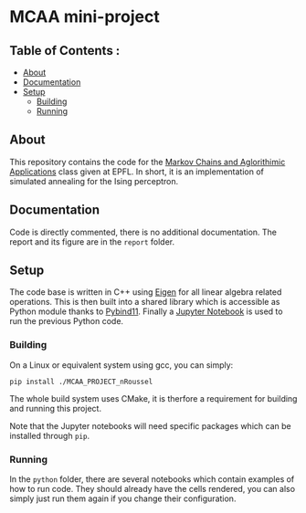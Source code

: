 # MCAA mini-project 

## Table of Contents :
  * [About](#about)
  * [Documentation](#documentation)
  * [Setup](#setup)
    * [Building](#building)
    * [Running](#running)

## About ##

This repository contains the code for the [Markov Chains and Aglorithimic Applications](http://ipgold.epfl.ch/~leveque/Markov_Chains/) class given at EPFL.
In short, it is an implementation of simulated annealing for the Ising perceptron. 

## Documentation ##

Code is directly commented, there is no additional documentation.
The report and its figure are in the `report` folder.

## Setup

The code base is written in C++ using [Eigen](http://eigen.tuxfamily.org/index.php?title=Main_Page) for all linear algebra related operations.
This is then built into a shared library which is accessible as Python module thanks to [Pybind11](https://github.com/pybind/pybind11).
Finally a [Jupyter Notebook](http://jupyter.org/) is used to run the previous Python code.

### Building

On a Linux or equivalent system using gcc, you can simply: 

```
pip install ./MCAA_PROJECT_nRoussel
```

The whole build system uses CMake, it is therfore a requirement for building and running this project.

Note that the Jupyter notebooks will need specific packages which can be installed through `pip`.


### Running

In the `python` folder, there are several notebooks which contain examples of how to run code. They should already have the cells rendered, you can also simply just run them again if you change their configuration.
